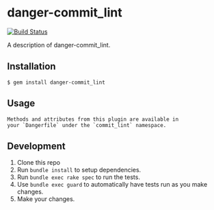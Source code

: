 # danger-commit_lint

[![Build Status](https://travis-ci.org/jonallured/danger-commit_lint.svg?branch=master)](https://travis-ci.org/jonallured/danger-commit_lint)

A description of danger-commit_lint.

## Installation

    $ gem install danger-commit_lint

## Usage

    Methods and attributes from this plugin are available in
    your `Dangerfile` under the `commit_lint` namespace.

## Development

1. Clone this repo
2. Run `bundle install` to setup dependencies.
3. Run `bundle exec rake spec` to run the tests.
4. Use `bundle exec guard` to automatically have tests run as you make changes.
5. Make your changes.
